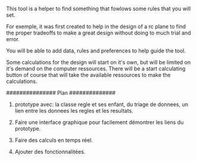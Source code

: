 This tool is a helper to find something that fowlows some rules that you will set. 

For exemple, it was first created to help in the design of a rc plane to find the proper tradeoffs to make a great design without doing to much trial and error.

You will be able to add data, rules and preferences to help guide the tool. 

Some calculations for the design will start on it's own, but will be limited on it's demand on the computer ressources. There will be a start calculating button of course that will take the available ressources to make the calculations.




############### Plan ##############

1. prototype avec: la classe regle et ses enfant, du triage de donnees, un lien entre les donnees les regles et les resultats.

2. Faire une interface graphique pour facilement démontrer les liens du prototype.

3. Faire des calculs en temps réel.

4. Ajouter des fonctionnalitées.
